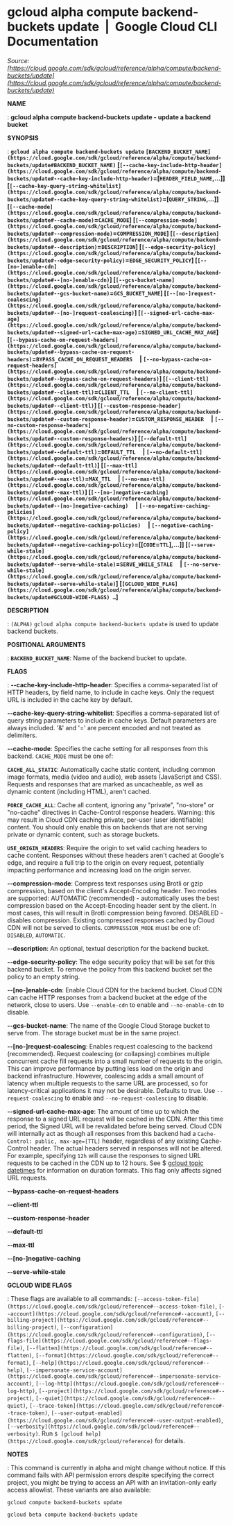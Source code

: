 # gcloud alpha compute backend-buckets update  |  Google Cloud CLI Documentation

*Source: [https://cloud.google.com/sdk/gcloud/reference/alpha/compute/backend-buckets/update](https://cloud.google.com/sdk/gcloud/reference/alpha/compute/backend-buckets/update)*

**NAME**

: **gcloud alpha compute backend-buckets update - update a backend bucket**

**SYNOPSIS**

: **`gcloud alpha compute backend-buckets update` `[BACKEND_BUCKET_NAME](https://cloud.google.com/sdk/gcloud/reference/alpha/compute/backend-buckets/update#BACKEND_BUCKET_NAME)` [`[--cache-key-include-http-header](https://cloud.google.com/sdk/gcloud/reference/alpha/compute/backend-buckets/update#--cache-key-include-http-header)`=[`HEADER_FIELD_NAME`,…]] [`[--cache-key-query-string-whitelist](https://cloud.google.com/sdk/gcloud/reference/alpha/compute/backend-buckets/update#--cache-key-query-string-whitelist)`=[`QUERY_STRING`,…]] [`[--cache-mode](https://cloud.google.com/sdk/gcloud/reference/alpha/compute/backend-buckets/update#--cache-mode)`=`CACHE_MODE`] [`[--compression-mode](https://cloud.google.com/sdk/gcloud/reference/alpha/compute/backend-buckets/update#--compression-mode)`=`COMPRESSION_MODE`] [`[--description](https://cloud.google.com/sdk/gcloud/reference/alpha/compute/backend-buckets/update#--description)`=`DESCRIPTION`] [`[--edge-security-policy](https://cloud.google.com/sdk/gcloud/reference/alpha/compute/backend-buckets/update#--edge-security-policy)`=`EDGE_SECURITY_POLICY`] [`[--[no-]enable-cdn](https://cloud.google.com/sdk/gcloud/reference/alpha/compute/backend-buckets/update#--[no-]enable-cdn)`] [`[--gcs-bucket-name](https://cloud.google.com/sdk/gcloud/reference/alpha/compute/backend-buckets/update#--gcs-bucket-name)`=`GCS_BUCKET_NAME`] [`[--[no-]request-coalescing](https://cloud.google.com/sdk/gcloud/reference/alpha/compute/backend-buckets/update#--[no-]request-coalescing)`] [`[--signed-url-cache-max-age](https://cloud.google.com/sdk/gcloud/reference/alpha/compute/backend-buckets/update#--signed-url-cache-max-age)`=`SIGNED_URL_CACHE_MAX_AGE`] [`[--bypass-cache-on-request-headers](https://cloud.google.com/sdk/gcloud/reference/alpha/compute/backend-buckets/update#--bypass-cache-on-request-headers)`=`BYPASS_CACHE_ON_REQUEST_HEADERS`     | `[--no-bypass-cache-on-request-headers](https://cloud.google.com/sdk/gcloud/reference/alpha/compute/backend-buckets/update#--bypass-cache-on-request-headers)`] [`[--client-ttl](https://cloud.google.com/sdk/gcloud/reference/alpha/compute/backend-buckets/update#--client-ttl)`=`CLIENT_TTL`     | `[--no-client-ttl](https://cloud.google.com/sdk/gcloud/reference/alpha/compute/backend-buckets/update#--client-ttl)`] [`[--custom-response-header](https://cloud.google.com/sdk/gcloud/reference/alpha/compute/backend-buckets/update#--custom-response-header)`=`CUSTOM_RESPONSE_HEADER`     | `[--no-custom-response-headers](https://cloud.google.com/sdk/gcloud/reference/alpha/compute/backend-buckets/update#--custom-response-headers)`] [`[--default-ttl](https://cloud.google.com/sdk/gcloud/reference/alpha/compute/backend-buckets/update#--default-ttl)`=`DEFAULT_TTL`     | `[--no-default-ttl](https://cloud.google.com/sdk/gcloud/reference/alpha/compute/backend-buckets/update#--default-ttl)`] [`[--max-ttl](https://cloud.google.com/sdk/gcloud/reference/alpha/compute/backend-buckets/update#--max-ttl)`=`MAX_TTL`     | `[--no-max-ttl](https://cloud.google.com/sdk/gcloud/reference/alpha/compute/backend-buckets/update#--max-ttl)`] [`[--[no-]negative-caching](https://cloud.google.com/sdk/gcloud/reference/alpha/compute/backend-buckets/update#--[no-]negative-caching)`     | `[--no-negative-caching-policies](https://cloud.google.com/sdk/gcloud/reference/alpha/compute/backend-buckets/update#--negative-caching-policies)`     | `[--negative-caching-policy](https://cloud.google.com/sdk/gcloud/reference/alpha/compute/backend-buckets/update#--negative-caching-policy)`=[[`CODE`=`TTL`],…]] [`[--serve-while-stale](https://cloud.google.com/sdk/gcloud/reference/alpha/compute/backend-buckets/update#--serve-while-stale)`=`SERVE_WHILE_STALE`     | `[--no-serve-while-stale](https://cloud.google.com/sdk/gcloud/reference/alpha/compute/backend-buckets/update#--serve-while-stale)`] [`[GCLOUD_WIDE_FLAG](https://cloud.google.com/sdk/gcloud/reference/alpha/compute/backend-buckets/update#GCLOUD-WIDE-FLAGS) …`]**

**DESCRIPTION**

: `(ALPHA)` `gcloud alpha compute backend-buckets update` is
used to update backend buckets.

**POSITIONAL ARGUMENTS**

: **`BACKEND_BUCKET_NAME`**:
Name of the backend bucket to update.

**FLAGS**

: **--cache-key-include-http-header**:
Specifies a comma-separated list of HTTP headers, by field name, to include in
cache keys. Only the request URL is included in the cache key by default.

**--cache-key-query-string-whitelist**:
Specifies a comma-separated list of query string parameters to include in cache
keys. Default parameters are always included. '&' and '=' are percent
encoded and not treated as delimiters.

**--cache-mode**:
Specifies the cache setting for all responses from this backend.
`CACHE_MODE` must be one of:

**`CACHE_ALL_STATIC`**:
Automatically cache static content, including common image formats, media (video
and audio), web assets (JavaScript and CSS). Requests and responses that are
marked as uncacheable, as well as dynamic content (including HTML), aren't
cached.

**`FORCE_CACHE_ALL`**:
Cache all content, ignoring any "private", "no-store" or "no-cache" directives
in Cache-Control response headers. Warning: this may result in Cloud CDN caching
private, per-user (user identifiable) content. You should only enable this on
backends that are not serving private or dynamic content, such as storage
buckets.

**`USE_ORIGIN_HEADERS`**:
Require the origin to set valid caching headers to cache content. Responses
without these headers aren't cached at Google's edge, and require a full trip to
the origin on every request, potentially impacting performance and increasing
load on the origin server.

**--compression-mode**:
Compress text responses using Brotli or gzip compression, based on the client's
Accept-Encoding header. Two modes are supported: AUTOMATIC (recommended) -
automatically uses the best compression based on the Accept-Encoding header sent
by the client. In most cases, this will result in Brotli compression being
favored. DISABLED - disables compression. Existing compressed responses cached
by Cloud CDN will not be served to clients.
`COMPRESSION_MODE` must be one of: `DISABLED`,
`AUTOMATIC`.

**--description**:
An optional, textual description for the backend bucket.

**--edge-security-policy**:
The edge security policy that will be set for this backend bucket. To remove the
policy from this backend bucket set the policy to an empty string.

**--[no-]enable-cdn**:
Enable Cloud CDN for the backend bucket. Cloud CDN can cache HTTP responses from
a backend bucket at the edge of the network, close to users. Use
`--enable-cdn` to enable and `--no-enable-cdn` to disable.

**--gcs-bucket-name**:
The name of the Google Cloud Storage bucket to serve from. The storage bucket
must be in the same project.

**--[no-]request-coalescing**:
Enables request coalescing to the backend (recommended).
Request coalescing (or collapsing) combines multiple concurrent cache fill
requests into a small number of requests to the origin. This can improve
performance by putting less load on the origin and backend infrastructure.
However, coalescing adds a small amount of latency when multiple requests to the
same URL are processed, so for latency-critical applications it may not be
desirable.
Defaults to true.
Use `--request-coalescing` to enable and
`--no-request-coalescing` to disable.

**--signed-url-cache-max-age**:
The amount of time up to which the response to a signed URL request will be
cached in the CDN. After this time period, the Signed URL will be revalidated
before being served. Cloud CDN will internally act as though all responses from
this backend had a `Cache-Control: public, max-age=[TTL]` header,
regardless of any existing Cache-Control header. The actual headers served in
responses will not be altered.
For example, specifying `12h` will cause the responses to signed URL
requests to be cached in the CDN up to 12 hours. See $ [gcloud topic datetimes](https://cloud.google.com/sdk/gcloud/reference/topic/datetimes) for
information on duration formats.
This flag only affects signed URL requests.

**--bypass-cache-on-request-headers**

**--client-ttl**

**--custom-response-header**

**--default-ttl**

**--max-ttl**

**--[no-]negative-caching**

**--serve-while-stale**

**GCLOUD WIDE FLAGS**

: These flags are available to all commands: `[--access-token-file](https://cloud.google.com/sdk/gcloud/reference#--access-token-file)`,
`[--account](https://cloud.google.com/sdk/gcloud/reference#--account)`, `[--billing-project](https://cloud.google.com/sdk/gcloud/reference#--billing-project)`,
`[--configuration](https://cloud.google.com/sdk/gcloud/reference#--configuration)`,
`[--flags-file](https://cloud.google.com/sdk/gcloud/reference#--flags-file)`,
`[--flatten](https://cloud.google.com/sdk/gcloud/reference#--flatten)`, `[--format](https://cloud.google.com/sdk/gcloud/reference#--format)`, `[--help](https://cloud.google.com/sdk/gcloud/reference#--help)`, `[--impersonate-service-account](https://cloud.google.com/sdk/gcloud/reference#--impersonate-service-account)`,
`[--log-http](https://cloud.google.com/sdk/gcloud/reference#--log-http)`,
`[--project](https://cloud.google.com/sdk/gcloud/reference#--project)`, `[--quiet](https://cloud.google.com/sdk/gcloud/reference#--quiet)`, `[--trace-token](https://cloud.google.com/sdk/gcloud/reference#--trace-token)`, `[--user-output-enabled](https://cloud.google.com/sdk/gcloud/reference#--user-output-enabled)`,
`[--verbosity](https://cloud.google.com/sdk/gcloud/reference#--verbosity)`.
Run `$ [gcloud help](https://cloud.google.com/sdk/gcloud/reference)` for details.

**NOTES**

: This command is currently in alpha and might change without notice. If this
command fails with API permission errors despite specifying the correct project,
you might be trying to access an API with an invitation-only early access
allowlist. These variants are also available:

```
gcloud compute backend-buckets update
```

```
gcloud beta compute backend-buckets update
```